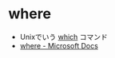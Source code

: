 # where

- Unixでいう [which](which.md) コマンド
- [where - Microsoft Docs](https://docs.microsoft.com/en-us/windows-server/administration/windows-commands/where_1)
